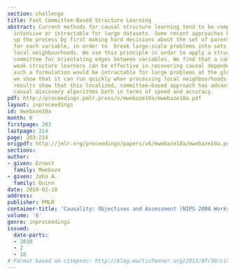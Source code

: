 ```yaml
---
section: challenge
title: Fast Committee-Based Structure Learning
abstract: Current methods for causal structure learning tend to be computationally
  intensive or intractable for large datasets. Some recent approaches have speeded
  up the process by first making hard decisions about the set of parents and children
  for each variable, in order to  break large-scale problems into sets of tractable
  local neighbourhoods. We use this principle in order to apply a structure learning
  committee for orientating edges between variables. We find that a combination of
  weak structure learners can be effective in recovering causal dependencies. Though
  such a formulation would be intractable for large problems at the global level,
  we show that it can run quickly when processing local neighbourhoods in turn. Experimental
  results show that this localized, committee-based approach has advantages over standard
  causal discovery algorithms both in terms of speed and accuracy.
pdf: http://proceedings.pmlr.press/v/mwebaze10a/mwebaze10a.pdf
layout: inproceedings
id: mwebaze10a
month: 0
firstpage: 203
lastpage: 214
page: 203-214
origpdf: http://jmlr.org/proceedings/papers/v6/mwebaze10a/mwebaze10a.pdf
sections: 
author:
- given: Ernest
  family: Mwebaze
- given: John A.
  family: Quinn
date: 2010-02-18
address: 
publisher: PMLR
container-title: 'Causality: Objectives and Assessment (NIPS 2008 Workshop)'
volume: '6'
genre: inproceedings
issued:
  date-parts:
  - 2010
  - 2
  - 18
# Format based on citeproc: http://blog.martinfenner.org/2013/07/30/citeproc-yaml-for-bibliographies/
---
```

